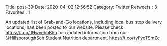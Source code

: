 Title: post-39
Date: 2020-04-02 12:56:52
Category: Twitter
Retweets : 3
Favorites : 1

An updated list of Grab-and-Go locations, including local bus stop delivery locations, has been posted to our website. Please check https://t.co/J9wvebhBho for updated information from our @HillsboroughSch Student Nutrition department. https://t.co/tyFyeTSmZc